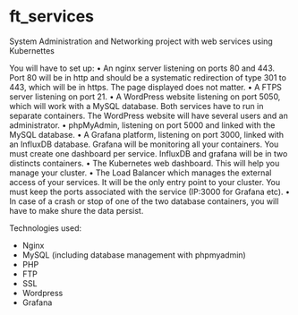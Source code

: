 # ft_services
System Administration and Networking project with web services using Kubernettes

You will have to set up:
• An nginx server listening on ports 80 and 443. Port 80 will be in http and should be a systematic redirection of type 301 to 443, which will be in https. The page displayed does not matter.
• A FTPS server listening on port 21.
• A WordPress website listening on port 5050, which will work with a MySQL database. Both services have to run in separate containers. The WordPress website will have several users and an administrator.
• phpMyAdmin, listening on port 5000 and linked with the MySQL database.
• A Grafana platform, listening on port 3000, linked with an InfluxDB database. Grafana will be monitoring all your containers. You must create one dashboard per service. InfluxDB and grafana will be in two distincts containers.
• The Kubernetes web dashboard. This will help you manage your cluster.
• The Load Balancer which manages the external access of your services. It will be the only entry point to your cluster. You must keep the ports associated with the service (IP:3000 for Grafana etc).
• In case of a crash or stop of one of the two database containers, you will have to make shure the data persist.

Technologies used:

- Nginx
- MySQL (including database management with phpmyadmin)
- PHP
- FTP
- SSL
- Wordpress
- Grafana
